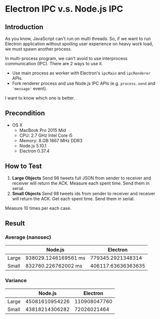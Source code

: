 Electron IPC v.s. Node.js IPC
=============================

## Introduction

As you know, JavaScript can't run on multi threads.  So, if we want to run Electron application without spoiling user experience on heavy work load, we must spawn another process.

In multi-process program, we can't avoid to use interprocess communication (IPC).  There are 2 ways to use it.

- Use main process as worker with Electron's `ipcMain` and `ipcRenderer` APIs.
- Fork renderer process and use Node.js IPC APIs (e.g. `process.send` and `'message'` event).

I want to know which one is better.

## Precondition

- OS X
  - MacBook Pro 2015 Mid
  - CPU: 2.7 GHz Intel Core i5
  - Memory: 8 GB 1867 MHz DDR3
  - Node.js 5.10.1
  - Electron 0.37.4

## How to Test

1. **Large Objects** Send 98 tweets full JSON from sender to receiver and receiver will return the ACK.  Measure each spent time.  Send them in serial.
2. **Small Objects** Send 98 tweets ids from sender to receiver and receiver will return the ACK.  Get each spent time.  Send them in serial.

Measure 10 times per each case.

## Result

### Average (nanosec)

|       | Node.js              | Electron           |
|-------|----------------------|--------------------|
| Large | 938029.1246169561 ms | 779345.2921348314  |
| Small | 832760.226762002 ms  | 406117.63636363635 |

### Variance

|       | Node.js        | Electron     |
|-------|----------------|--------------|
| Large | 45081610954226 | 110908047760 |
| Small | 43818214306282 | 72026021464  |

